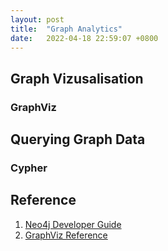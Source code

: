 ```yaml
---
layout: post
title:  "Graph Analytics"
date:   2022-04-18 22:59:07 +0800
---
```


## Graph Vizusalisation
### GraphViz

## Querying Graph Data

### Cypher

## Reference

1. [Neo4j Developer Guide](https://neo4j.com/developer/)
2. [GraphViz Reference](https://graphviz.org/)